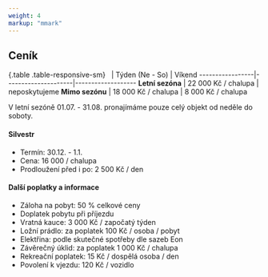 ```yaml
---
weight: 4
markup: "mmark"
---
```


## Ceník

{.table .table-responsive-sm}
&nbsp;           | Týden (Ne - So)     | Víkend
-----------------|---------------------|-------------------
**Letní sezóna** | 22 000 Kč / chalupa | neposkytujeme
**Mimo sezónu**  | 18 000 Kč / chalupa | 8 000 Kč / chalupa

V letní sezóně 01.07. - 31.08. pronajímáme pouze celý objekt od neděle do soboty.

#### Silvestr

* Termín: 30.12. - 1.1.
* Cena: 16 000 / chalupa
* Prodloužení před i po: 2 500 Kč / den

#### Další poplatky a informace
 * Záloha na pobyt: 50 % celkové ceny
 * Doplatek pobytu při příjezdu
 * Vratná kauce: 3 000 Kč / započatý týden
 * Ložní prádlo: za poplatek 100 Kč / osoba / pobyt
 * Elektřina: podle skutečné spotřeby dle sazeb Eon
 * Závěrečný úklid: za poplatek 1 000 Kč / chalupa
 * Rekreační poplatek: 15 Kč / dospělá osoba / den
 * Povolení k vjezdu: 120 Kč / vozidlo

